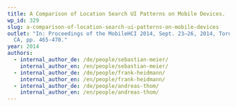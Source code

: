 ```yaml
---
title: A Comparison of Location Search UI Patterns on Mobile Devices.
wp_id: 329
slug: a-comparison-of-location-search-ui-patterns-on-mobile-devices
outlet: "In: Proceedings of the MobileHCI 2014, Sept. 23–26, 2014, Toronto, ON,
  CA, pp. 465-470."
year: 2014
authors:
  - internal_author_de: /de/people/sebastian-meier/
    internal_author_en: /en/people/sebastian-meier/
  - internal_author_de: /de/people/frank-heidmann/
    internal_author_en: /en/people/frank-heidmann/
  - internal_author_de: /de/people/andreas-thom/
    internal_author_en: /en/people/andreas-thom/
---
```

